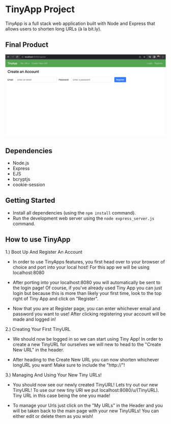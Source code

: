 # TinyApp Project

TinyApp is a full stack web application built with Node and Express that allows users to shorten long URLs (à la bit.ly).

## Final Product

![Screenshot of register page](https://github.com/marcuszcoding/tinyapp/blob/main/docs/register.png)

## Dependencies

- Node.js
- Express
- EJS
- bcryptjs
- cookie-session

## Getting Started

- Install all dependencies (using the `npm install` command).
- Run the development web server using the `node express_server.js` command.

## How to use TinyApp

1.) Boot Up And Register An Account

  - In order to use TinyApps features, you first head over to your browser of choice and port into your local host! For this app we will be using localhost:8080
  
  - After porting into your localhost:8080 you will automatically be sent to the login page! Of course, if you've already used Tiny App you can just login but because this is more than likely your first time, look to the top right of Tiny App and click on "Register".

  - Now that you are at Register page, you can enter whichever email and password you want to use! After clicking registering your account will be made and logged in!

2.) Creating Your First TinyURL

  - We should now be logged in so we can start using Tiny App! In order to create a new TinyURL for ourselves we will new to head to the "Create New URL" in the header. 

  - After heading to the Create New URL you can now shorten whichever longURL you want! Make sure to include the "http://"!

3.) Managing And Using Your New Tiny URLs!

  - You should now see our newly created TinyURL! Lets try out our new TinyURL! To use our new tiny URl we put localhost:8080/u/(TinyURL). Tiny URL in this case being the one you made!

  - To manage your Urls just click on the "My URLs" in the Header and you will be taken back to the main page with your new TinyURLs! You can either edit or delete them as you wish! 


